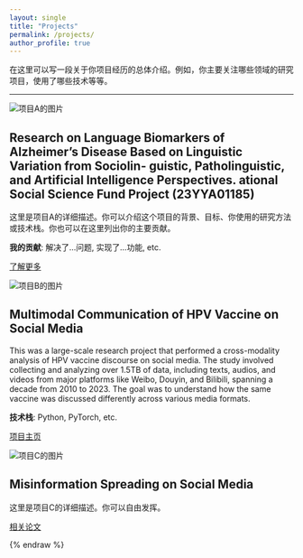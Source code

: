 ```yaml
---
layout: single
title: "Projects"
permalink: /projects/
author_profile: true
---
```


在这里可以写一段关于你项目经历的总体介绍。例如，你主要关注哪些领域的研究项目，使用了哪些技术等等。

---

<div class="feature__wrapper">

<div class="feature__item--right">
  <div class="archive__item">
    <div class="archive__item-teaser">
      <img src="{{ site.baseurl }}/images/project-a.jpg" alt="项目A的图片">
    </div>
    <div class="archive__item-body">
      <h2 class="archive__item-title">Research on Language Biomarkers of Alzheimer’s Disease Based on Linguistic Variation from Sociolin-
guistic, Patholinguistic, and Artificial Intelligence Perspectives. ational Social Science Fund Project (23YYA01185)</h2>
      <div class="archive__item-excerpt">
        <p>这里是项目A的详细描述。你可以介绍这个项目的背景、目标、你使用的研究方法或技术栈。你也可以在这里列出你的主要贡献。</p>
        <p><strong>我的贡献</strong>: 解决了...问题, 实现了...功能, etc.</p>
      </div>
      <p><a href="[这里放项目链接，比如GitHub]" class="btn btn--primary">了解更多</a></p>
    </div>
  </div>
</div>
<div class="feature__item--left">
  <div class="archive__item">
    <div class="archive__item-teaser">
      <img src="{{ site.baseurl }}/images/project-b.png" alt="项目B的图片">
    </div>
    <div class="archive__item-body">
      <h2 class="archive__item-title">Multimodal Communication of HPV Vaccine on Social Media</h2>
      <div class="archive__item-excerpt">
        <p>This was a large-scale research project that performed a cross-modality analysis of HPV vaccine discourse on social media. The study involved collecting and analyzing over 1.5TB of data, including texts, audios, and videos from major platforms like Weibo, Douyin, and Bilibili, spanning a decade from 2010 to 2023. The goal was to understand how the same vaccine was discussed differently across various media formats.</p>
        <p><strong>技术栈</strong>: Python, PyTorch, etc.</p>
      </div>
      <p><a href="[这里放项目链接]" class="btn btn--primary">项目主页</a></p>
    </div>
  </div>
</div>
<div class="feature__item--right">
  <div class="archive__item">
    <div class="archive__item-teaser">
      <img src="{{ site.baseurl }}/images/project-c.gif" alt="项目C的图片">
    </div>
    <div class="archive__item-body">
      <h2 class="archive__item-title">Misinformation Spreading on Social Media</h2>
      <div class="archive__item-excerpt">
        <p>这里是项目C的详细描述。你可以自由发挥。</p>
      </div>
      <p><a href="[这里放项目链接]" class="btn btn--primary">相关论文</a></p>
    </div>
  </div>
</div>
</div>
{% endraw %}
